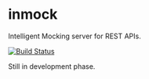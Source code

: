 inmock
======

Intelligent Mocking server for REST APIs.

[![Build
Status](https://travis-ci.org/GabrielAnca/inmock.svg?branch=master)](https://travis-ci.org/GabrielAnca/inmock)

Still in development phase.

